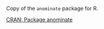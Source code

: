 Copy of the `anominate` package for R. 

[CRAN: Package anominate](https://CRAN.R-project.org/package=anominate)
